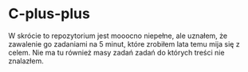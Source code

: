 # C-plus-plus

W skrócie to repozytorium jest mooocno niepełne, ale uznałem, że zawalenie go zadaniami na 5 minut, które zrobiłem lata temu mija się z celem. Nie ma tu również masy 
zadań zadań do których treści nie znalazłem.
